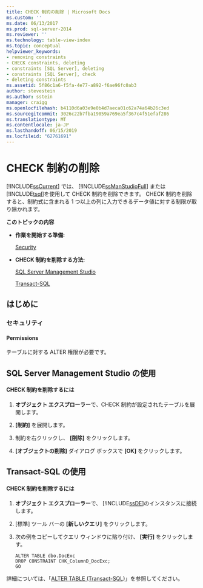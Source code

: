 ```yaml
---
title: CHECK 制約の削除 | Microsoft Docs
ms.custom: ''
ms.date: 06/13/2017
ms.prod: sql-server-2014
ms.reviewer: ''
ms.technology: table-view-index
ms.topic: conceptual
helpviewer_keywords:
- removing constraints
- CHECK constraints, deleting
- constraints [SQL Server], deleting
- constraints [SQL Server], check
- deleting constraints
ms.assetid: 5f86c1a6-f5fa-4e77-a892-f6ae96fc0ab3
author: stevestein
ms.author: sstein
manager: craigg
ms.openlocfilehash: b4110d6a03e9e0b4d7aeca01c62a74a64b26c3ed
ms.sourcegitcommit: 3026c22b7fba19059a769ea5f367c4f51efaf286
ms.translationtype: MT
ms.contentlocale: ja-JP
ms.lasthandoff: 06/15/2019
ms.locfileid: "62761691"
---
```

# <a name="delete-check-constraints"></a>CHECK 制約の削除
  [!INCLUDE[ssCurrent](../../includes/sscurrent-md.md)] では、 [!INCLUDE[ssManStudioFull](../../includes/ssmanstudiofull-md.md)] または [!INCLUDE[tsql](../../includes/tsql-md.md)]を使用して CHECK 制約を削除できます。 CHECK 制約を削除すると、制約式に含まれる 1 つ以上の列に入力できるデータ値に対する制限が取り除かれます。  
  
 **このトピックの内容**  
  
-   **作業を開始する準備:**  
  
     [Security](#Security)  
  
-   **CHECK 制約を削除する方法:**  
  
     [SQL Server Management Studio](#SSMSProcedure)  
  
     [Transact-SQL](#TsqlProcedure)  
  
##  <a name="BeforeYouBegin"></a> はじめに  
  
###  <a name="Security"></a> セキュリティ  
  
####  <a name="Permissions"></a> Permissions  
 テーブルに対する ALTER 権限が必要です。  
  
##  <a name="SSMSProcedure"></a> SQL Server Management Studio の使用  
  
#### <a name="to-delete-a-check-constraint"></a>CHECK 制約を削除するには  
  
1.  **オブジェクト エクスプローラー**で、CHECK 制約が設定されたテーブルを展開します。  
  
2.  **[制約]** を展開します。  
  
3.  制約を右クリックし、 **[削除]** をクリックします。  
  
4.  **[オブジェクトの削除]** ダイアログ ボックスで **[OK]** をクリックします。  
  
##  <a name="TsqlProcedure"></a> Transact-SQL の使用  
  
#### <a name="to-delete-a-check-constraint"></a>CHECK 制約を削除するには  
  
1.  **オブジェクト エクスプローラー**で、 [!INCLUDE[ssDE](../../includes/ssde-md.md)]のインスタンスに接続します。  
  
2.  [標準] ツール バーの **[新しいクエリ]** をクリックします。  
  
3.  次の例をコピーしてクエリ ウィンドウに貼り付け、 **[実行]** をクリックします。  
  
    ```  
    ALTER TABLE dbo.DocExc   
    DROP CONSTRAINT CHK_ColumnD_DocExc;  
    GO  
    ```  
  
 詳細については、「[ALTER TABLE &#40;Transact-SQL&#41;](/sql/t-sql/statements/alter-table-transact-sql)」を参照してください。  
  
  
